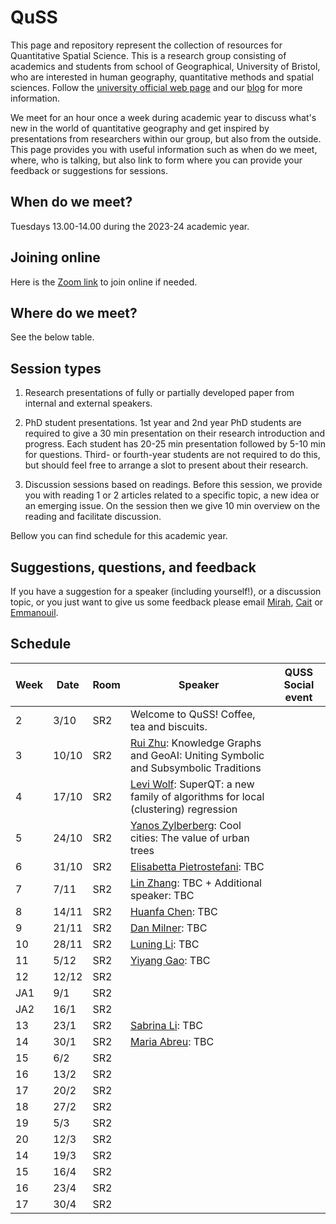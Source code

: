 # QuSS

This page and repository represent the collection of resources for Quantitative Spatial Science. This is a research group consisting of academics and students from school of Geographical, University of Bristol, who are interested in human geography, quantitative methods and spatial sciences. Follow the [university official web page](http://www.bristol.ac.uk/geography/research/quantitative-spatial-science/) and our [blog](https://quss.blogs.bristol.ac.uk/) for more information.

We meet for an hour once a week during academic year to discuss what's new in the world of quantitative geography and get inspired by presentations from researchers within our group, but also from the outside. This page provides you with useful information such as when do we meet, where, who is talking, but also link to form where you can provide your feedback or suggestions for sessions.

## When do we meet?

Tuesdays 13.00-14.00 during the 2023-24 academic year.

## Joining online

Here is the [Zoom link](https://bristol-ac-uk.zoom.us/j/98103670328?pwd=VllwYTh5WGZ2S0Y2U2l2MHNGd1BBdz09) to join online if needed.

## Where do we meet?

See the below table.

## Session types

1.  Research presentations of fully or partially developed paper from internal and external speakers.

2.  PhD student presentations. 1st year and 2nd year PhD students are required to give a 30 min presentation on their research introduction and progress. Each student has 20-25 min presentation followed by 5-10 min for questions. Third- or fourth-year students are not required to do this, but should feel free to arrange a slot to present about their research.

3.  Discussion sessions based on readings. Before this session, we provide you with reading 1 or 2 articles related to a specific topic, a new idea or an emerging issue. On the session then we give 10 min overview on the reading and facilitate discussion.

Bellow you can find schedule for this academic year.

## Suggestions, questions, and feedback

If you have a suggestion for a speaker (including yourself!), or a discussion topic, or you just want to give us some feedback please email [Mirah](mailto:jing.zhang.2021@bristol.ac.uk), [Cait](mailto:caitlin.robinson@bristol.ac.uk) or [Emmanouil](mailto:e.tranos@bristol.ac.uk).

## Schedule

| Week | Date  | Room             | Speaker | QUSS Social event |
|------|-------|------------------|---------|-------------------|
| 2    | 3/10   | SR2             | Welcome to QuSS! Coffee, tea and biscuits. |                   |
| 3    | 10/10  | SR2             | [Rui Zhu](https://research-information.bris.ac.uk/en/persons/rui-zhu): Knowledge Graphs and GeoAI: Uniting Symbolic and Subsymbolic Traditions|                   |
| 4    | 17/10  | SR2             | [Levi Wolf](https://www.ljwolf.org/): SuperQT: a new family of algorithms for local (clustering) regression|                   |                                           |                   |
| 5    | 24/10  | SR2             | [Yanos Zylberberg](https://www.bristol.ac.uk/people/person/Yanos-Zylberberg-28c34bec-47ee-41bd-952c-7cd01df66934/): Cool cities: The value of urban trees |                   |
| 6    | 31/10  | SR2             | [Elisabetta Pietrostefani](https://www.liverpool.ac.uk/environmental-sciences/staff/elisabetta-pietrostefani/): TBC |                   |
| 7    |  7/11  | SR2             | [Lin Zhang](): TBC + Additional speaker: TBC                                          |                   |
| 8    | 14/11  | SR2             | [Huanfa Chen](https://huanfachen.github.io/about.html): TBC|                   |
| 9    | 21/11  | SR2             | [Dan Milner](https://compass.blogs.bristol.ac.uk/author/dan-milner/): TBC                                   |                   |
| 10   | 28/11  | SR2             | [Luning Li](): TBC                                           |                   |
| 11   |  5/12  | SR2             | [Yiyang Gao](https://www.linkedin.com/in/yiyang-gao-9abbbb127/?originalSubdomain=uk): TBC|                   |
| 12   | 12/12  | SR2             |                                            |                   |
| JA1  |  9/1   | SR2             |                                            |                   |
| JA2  | 16/1   | SR2             |                                            |                   |
| 13    | 23/1  | SR2             | [Sabrina Li](https://www.nottingham.ac.uk/geography/people/sabrina.li): TBC|                                           |                   
| 14    | 30/1  | SR2             | [Maria Abreu](https://www.landecon.cam.ac.uk/directory/dr-maria-abreu): TBC|                   |
| 15    |  6/2  | SR2             |                                            |                   |
| 16    | 13/2  | SR2             |                                            |                   |
| 17    | 20/2  | SR2             |                                            |                   |
| 18    | 27/2  | SR2             |                                            |                   |
| 19    |  5/3  | SR2             |                                            |                   |
| 20    | 12/3  | SR2             |                                            |                   |
| 14    | 19/3  | SR2             |                                            |                   |
| 15    | 16/4  | SR2             |                                            |                   |
| 16    | 23/4  | SR2             |                                            |                   |
| 17    | 30/4  | SR2             |                                            |                   |



